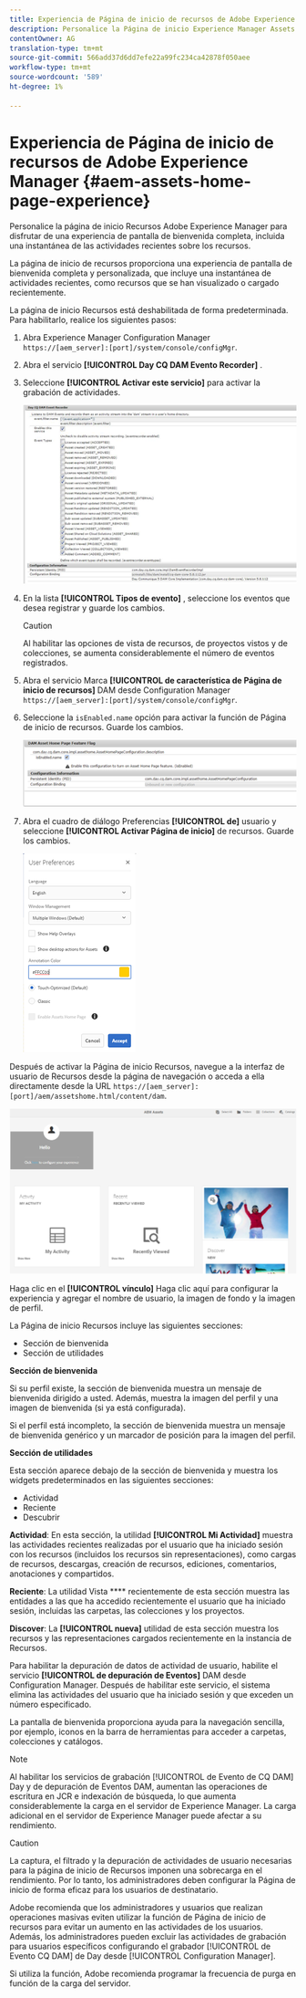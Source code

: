 ```yaml
---
title: Experiencia de Página de inicio de recursos de Adobe Experience Manager
description: Personalice la Página de inicio Experience Manager Assets para disfrutar de una experiencia de pantalla de bienvenida completa, incluida una instantánea de las actividades recientes sobre los recursos.
contentOwner: AG
translation-type: tm+mt
source-git-commit: 566add37d6dd7efe22a99fc234ca42878f050aee
workflow-type: tm+mt
source-wordcount: '589'
ht-degree: 1%

---
```



# Experiencia de Página de inicio de recursos de Adobe Experience Manager {#aem-assets-home-page-experience}

Personalice la página de inicio Recursos Adobe Experience Manager para disfrutar de una experiencia de pantalla de bienvenida completa, incluida una instantánea de las actividades recientes sobre los recursos.

La página de inicio de recursos proporciona una experiencia de pantalla de bienvenida completa y personalizada, que incluye una instantánea de actividades recientes, como recursos que se han visualizado o cargado recientemente.

La página de inicio Recursos está deshabilitada de forma predeterminada. Para habilitarlo, realice los siguientes pasos:

1. Abra Experience Manager Configuration Manager `https://[aem_server]:[port]/system/console/configMgr`.
1. Abra el servicio **[!UICONTROL Day CQ DAM Evento Recorder]** .
1. Seleccione **[!UICONTROL Activar este servicio]** para activar la grabación de actividades.

   ![chlimage_1-250](assets/chlimage_1-250.png)

1. En la lista **[!UICONTROL Tipos de evento]** , seleccione los eventos que desea registrar y guarde los cambios.

   >[!CAUTION]
   >
   >Al habilitar las opciones de vista de recursos, de proyectos vistos y de colecciones, se aumenta considerablemente el número de eventos registrados.

1. Abra el servicio Marca **[!UICONTROL de característica de Página de inicio de recursos]** DAM desde Configuration Manager `https://[aem_server]:[port]/system/console/configMgr`.
1. Seleccione la `isEnabled.name` opción para activar la función de Página de inicio de recursos. Guarde los cambios.

   ![chlimage_1-251](assets/chlimage_1-251.png)

1. Abra el cuadro de diálogo Preferencias **[!UICONTROL de]** usuario y seleccione **[!UICONTROL Activar Página de inicio]** de recursos. Guarde los cambios.

   ![Activar página de inicio de recursos en el cuadro de diálogo Preferencias del usuario](assets/Annotation-color.png)

Después de activar la Página de inicio Recursos, navegue a la interfaz de usuario de Recursos desde la página de navegación o acceda a ella directamente desde la URL `https://[aem_server]:[port]/aem/assetshome.html/content/dam`.

![configurar vínculo de experiencia en la interfaz de usuario de Recursos](assets/config-experience-link.png)

Haga clic en el **[!UICONTROL vínculo]** Haga clic aquí para configurar la experiencia y agregar el nombre de usuario, la imagen de fondo y la imagen de perfil.

La Página de inicio Recursos incluye las siguientes secciones:

* Sección de bienvenida
* Sección de utilidades

**Sección de bienvenida**

Si su perfil existe, la sección de bienvenida muestra un mensaje de bienvenida dirigido a usted. Además, muestra la imagen del perfil y una imagen de bienvenida (si ya está configurada).

Si el perfil está incompleto, la sección de bienvenida muestra un mensaje de bienvenida genérico y un marcador de posición para la imagen del perfil.

**Sección de utilidades**

Esta sección aparece debajo de la sección de bienvenida y muestra los widgets predeterminados en las siguientes secciones:

* Actividad
* Reciente
* Descubrir

**Actividad**: En esta sección, la utilidad **[!UICONTROL Mi Actividad]** muestra las actividades recientes realizadas por el usuario que ha iniciado sesión con los recursos (incluidos los recursos sin representaciones), como cargas de recursos, descargas, creación de recursos, ediciones, comentarios, anotaciones y compartidos.

**Reciente**: La utilidad Vista **** recientemente de esta sección muestra las entidades a las que ha accedido recientemente el usuario que ha iniciado sesión, incluidas las carpetas, las colecciones y los proyectos.

**Discover**: La **[!UICONTROL nueva]** utilidad de esta sección muestra los recursos y las representaciones cargados recientemente en la instancia de Recursos.

Para habilitar la depuración de datos de actividad de usuario, habilite el servicio **[!UICONTROL de depuración de Eventos]** DAM desde Configuration Manager. Después de habilitar este servicio, el sistema elimina las actividades del usuario que ha iniciado sesión y que exceden un número especificado.

La pantalla de bienvenida proporciona ayuda para la navegación sencilla, por ejemplo, iconos en la barra de herramientas para acceder a carpetas, colecciones y catálogos.

>[!NOTE]
>
>Al habilitar los servicios de grabación [!UICONTROL de Evento de CQ DAM] Day y de depuración de Eventos  DAM, aumentan las operaciones de escritura en JCR e indexación de búsqueda, lo que aumenta considerablemente la carga en el servidor de Experience Manager. La carga adicional en el servidor de Experience Manager puede afectar a su rendimiento.

>[!CAUTION]
>
>La captura, el filtrado y la depuración de actividades de usuario necesarias para la página de inicio de Recursos imponen una sobrecarga en el rendimiento. Por lo tanto, los administradores deben configurar la Página de inicio de forma eficaz para los usuarios de destinatario.
>
>Adobe recomienda que los administradores y usuarios que realizan operaciones masivas eviten utilizar la función de Página de inicio de recursos para evitar un aumento en las actividades de los usuarios. Además, los administradores pueden excluir las actividades de grabación para usuarios específicos configurando el grabador [!UICONTROL de Evento CQ DAM] de Day desde [!UICONTROL Configuration Manager].
>
>Si utiliza la función, Adobe recomienda programar la frecuencia de purga en función de la carga del servidor.
